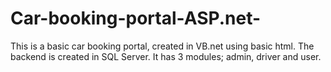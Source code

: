 # Car-booking-portal-ASP.net-
This is a basic car booking portal, created in VB.net using basic html. The backend is created in SQL Server.  It has 3 modules; admin, driver and user.
